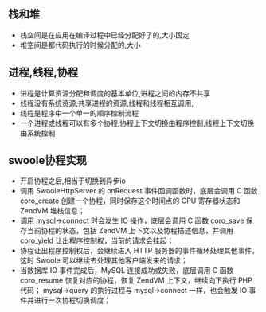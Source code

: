 ## 栈和堆
- 栈空间是在应用在编译过程中已经分配好了的,大小固定
- 堆空间是都代码执行的时候分配的,大小
## 进程,线程,协程
- 进程是计算资源分配和调度的基本单位,进程之间的内存不共享
- 线程没有系统资源,共享进程的资源,线程和线程相互调用,
- 线程是程序中一个单一的顺序控制流程
- 一个进程或线程可以有多个协程,协程上下文切换由程序控制,线程上下文切换由系统控制
## swoole协程实现
- 开启协程之后,相当于切换到异步io
- 调用 SwooleHttpServer 的 onRequest 事件回调函数时，底层会调用 C 函数 coro_create 创建一个协程，同时保存这个时间点的 CPU 寄存器状态和 ZendVM 堆栈信息；
- 调用 mysql->connect 时会发生 IO 操作，底层会调用 C 函数 coro_save 保存当前协程的状态，包括 ZendVM 上下文以及协程描述信息，并调用 coro_yield 让出程序控制权，当前的请求会挂起；
- 协程让出程序控制权后，会继续进入 HTTP 服务器的事件循环处理其他事件，这时 Swoole 可以继续去处理其他客户端发来的请求；
- 当数据库 IO 事件完成后，MySQL 连接成功或失败，底层调用 C 函数 coro_resume 恢复对应的协程，恢复 ZendVM 上下文，继续向下执行 PHP 代码；
mysql->query 的执行过程与 mysql->connect 一样，也会触发 IO 事件并进行一次协程切换调度；
